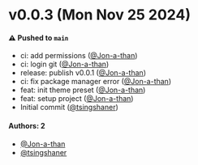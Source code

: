 # v0.0.3 (Mon Nov 25 2024)

#### ⚠️ Pushed to `main`

- ci: add permissions ([@Jon-a-than](https://github.com/Jon-a-than))
- ci: login git ([@Jon-a-than](https://github.com/Jon-a-than))
- release: publish v0.0.1 ([@Jon-a-than](https://github.com/Jon-a-than))
- ci: fix package manager error ([@Jon-a-than](https://github.com/Jon-a-than))
- feat: init theme preset ([@Jon-a-than](https://github.com/Jon-a-than))
- feat: setup project ([@Jon-a-than](https://github.com/Jon-a-than))
- Initial commit ([@tsingshaner](https://github.com/tsingshaner))

#### Authors: 2

- [@Jon-a-than](https://github.com/Jon-a-than)
- [@tsingshaner](https://github.com/tsingshaner)
